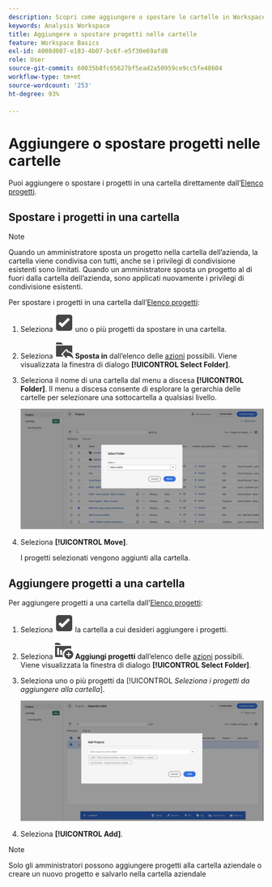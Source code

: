 ```yaml
---
description: Scopri come aggiungere o spostare le cartelle in Workspace
keywords: Analysis Workspace
title: Aggiungere o spostare progetti nelle cartelle
feature: Workspace Basics
exl-id: 4008d087-e183-4b07-bc6f-e5f30e69afd8
role: User
source-git-commit: 60035b8fc65627bf5ead2a50959ce9cc5fe48604
workflow-type: tm+mt
source-wordcount: '253'
ht-degree: 93%

---
```


# Aggiungere o spostare progetti nelle cartelle

Puoi aggiungere o spostare i progetti in una cartella direttamente dall’[Elenco progetti](/help/analysis-workspace/build-workspace-project/freeform-overview.md#project-list).

## Spostare i progetti in una cartella

>[!NOTE]
>
>Quando un amministratore sposta un progetto nella cartella dell’azienda, la cartella viene condivisa con tutti, anche se i privilegi di condivisione esistenti sono limitati. Quando un amministratore sposta un progetto al di fuori dalla cartella dell’azienda, sono applicati nuovamente i privilegi di condivisione esistenti.
>

Per spostare i progetti in una cartella dall’[Elenco progetti](/help/analysis-workspace/build-workspace-project/freeform-overview.md#project-list):

1. Seleziona ![SelectBox](/help/assets/icons/SelectBox.svg) uno o più progetti da spostare in una cartella.

1. Seleziona ![FolderAddTo](/help/assets/icons/FolderAddTo.svg) **Sposta in** dall’elenco delle [azioni](/help/analysis-workspace/build-workspace-project/freeform-overview.md#actions) possibili. Viene visualizzata la finestra di dialogo **[!UICONTROL Select Folder]**.

1. Seleziona il nome di una cartella dal menu a discesa **[!UICONTROL Folder]**. Il menu a discesa consente di esplorare la gerarchia delle cartelle per selezionare una sottocartella a qualsiasi livello.

   ![Vista Seleziona cartella che mostra il menu a discesa e le sottocartelle disponibili.](/help/analysis-workspace/build-workspace-project/assets/add-projects.png)

1. Seleziona **[!UICONTROL Move]**.


   I progetti selezionati vengono aggiunti alla cartella.


## Aggiungere progetti a una cartella

Per aggiungere progetti a una cartella dall’[Elenco progetti](/help/analysis-workspace/build-workspace-project/freeform-overview.md#project-list):

1. Seleziona ![SelectBox](/help/assets/icons/SelectBox.svg) la cartella a cui desideri aggiungere i progetti.

1. Seleziona ![ProjectAdd](/help/assets/icons/ProjectAdd.svg) **Aggiungi progetti** dall’elenco delle [azioni](/help/analysis-workspace/build-workspace-project/freeform-overview.md#actions) possibili. Viene visualizzata la finestra di dialogo **[!UICONTROL Select Folder]**.

1. Seleziona uno o più progetti da [!UICONTROL *Seleziona i progetti da aggiungere alla cartella*].

   ![Vista Seleziona cartella che mostra il menu a discesa e le sottocartelle disponibili.](/help/analysis-workspace/build-workspace-project/assets/add-projects-folder.png)

1. Seleziona **[!UICONTROL Add]**.

>[!NOTE]
>
>Solo gli amministratori possono aggiungere progetti alla cartella aziendale o creare un nuovo progetto e salvarlo nella cartella aziendale
